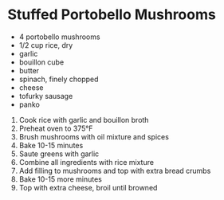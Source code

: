 # Stuffed Portobello Mushrooms

* 4 portobello mushrooms
* 1/2 cup rice, dry
* garlic
* bouillon cube
* butter
* spinach, finely chopped
* cheese
* tofurky sausage
* panko

1. Cook rice with garlic and bouillon broth
1. Preheat oven to 375°F
1. Brush mushrooms with oil mixture and spices
1. Bake 10-15 minutes
1. Saute greens with garlic
1. Combine all ingredients with rice mixture
1. Add filling to mushrooms and top with extra bread crumbs
1. Bake 10-15 more minutes
1. Top with extra cheese, broil until browned
